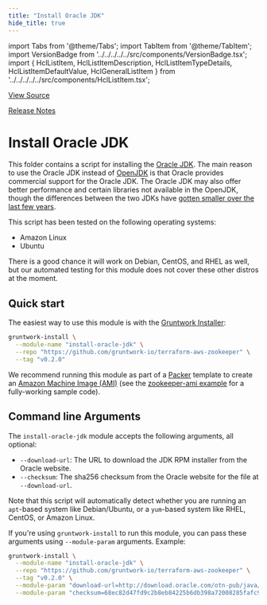 ```yaml
---
title: "Install Oracle JDK"
hide_title: true
---
```


import Tabs from '@theme/Tabs';
import TabItem from '@theme/TabItem';
import VersionBadge from '../../../../../src/components/VersionBadge.tsx';
import { HclListItem, HclListItemDescription, HclListItemTypeDetails, HclListItemDefaultValue, HclGeneralListItem } from '../../../../../src/components/HclListItem.tsx';

<a href="https://github.com/gruntwork-io/terraform-aws-zookeeper/tree/main/modules%2Finstall-oracle-jdk" className="link-button" title="View the source code for this module in GitHub.">View Source</a>

<a href="https://github.com/gruntwork-io/terraform-aws-zookeeper/releases?q=" className="link-button" title="Release notes for only the service catalog versions which impacted this service.">Release Notes</a>

# Install Oracle JDK

This folder contains a script for installing the [Oracle
JDK](http://www.oracle.com/technetwork/java/javase/overview/index.html). The main reason to use the Oracle JDK instead
of [OpenJDK](http://openjdk.java.net/) is that Oracle provides commercial support for the Oracle JDK. The Oracle JDK
may also offer better performance and certain libraries not available in the OpenJDK, though the differences between
the two JDKs have [gotten smaller over the last few years](https://stackoverflow.com/q/17360011/483528).

This script has been tested on the following operating systems:

*   Amazon Linux
*   Ubuntu

There is a good chance it will work on Debian, CentOS, and RHEL as well, but our automated testing for this module does
not cover these other distros at the moment.

## Quick start

The easiest way to use this module is with the [Gruntwork Installer](https://github.com/gruntwork-io/gruntwork-installer):

```bash
gruntwork-install \
  --module-name "install-oracle-jdk" \
  --repo "https://github.com/gruntwork-io/terraform-aws-zookeeper" \
  --tag "v0.2.0"
```

We recommend running this module as part of a [Packer](https://www.packer.io/) template to create an [Amazon Machine
Image (AMI)](http://docs.aws.amazon.com/AWSEC2/latest/UserGuide/AMIs.html) (see the [zookeeper-ami
example](https://github.com/gruntwork-io/terraform-aws-zookeeper/tree/main/examples/zookeeper-ami) for a fully-working sample code).

## Command line Arguments

The `install-oracle-jdk` module accepts the following arguments, all optional:

*   `--download-url`: The URL to download the JDK RPM installer from the Oracle website.
*   `--checksum`: The sha256 checksum from the Oracle website for the file at `--download-url`.

Note that this script will automatically detect whether you are running an `apt`-based system like Debian/Ubuntu, or a
`yum`-based system like RHEL, CentOS, or Amazon Linux.

If you're using `gruntwork-install` to run this module, you can pass these arguments using `--module-param` arguments.
Example:

```bash
gruntwork-install \
  --module-name "install-oracle-jdk" \
  --repo "https://github.com/gruntwork-io/terraform-aws-zookeeper" \
  --tag "v0.2.0" \
  --module-param "download-url=http://download.oracle.com/otn-pub/java/jdk/8u162-b12/0da788060d494f5095bf8624735fa2f1/jdk-8u162-linux-x64.tar.gz" \
  --module-param "checksum=68ec82d47fd9c2b8eb84225b6db398a72008285fafc98631b1ff8d2229680257"
```


<!-- ##DOCS-SOURCER-START
{
  "originalSources": [
    "https://github.com/gruntwork-io/terraform-aws-zookeeper/tree/readme.md",
    "https://github.com/gruntwork-io/terraform-aws-zookeeper/tree/variables.tf",
    "https://github.com/gruntwork-io/terraform-aws-zookeeper/tree/outputs.tf"
  ],
  "sourcePlugin": "module-catalog-api",
  "hash": "80ab0cf4b8fa89511ea76fbf556574f7"
}
##DOCS-SOURCER-END -->
